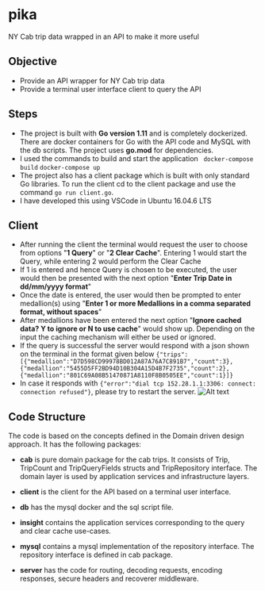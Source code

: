 # pika
NY Cab trip data wrapped in an API to make it more useful

## Objective
- Provide an API wrapper for NY Cab trip data
- Provide a terminal user interface client to query the API

## Steps
- The project is built with **Go version 1.11** and is completely dockerized. There are docker containers for Go with the API code and MySQL with the db scripts. The project uses **go.mod** for dependencies.
- I used the commands to build and start the application
``` docker-compose build```
```docker-compose up```
- The project also has a client package which is built with only standard Go libraries. To run the client cd to the client package and use the command ```go run client.go```.
- I have developed this using VSCode in Ubuntu 16.04.6 LTS

## Client
- After running the client the terminal would request the user to choose from options "**1 Query**" or "**2 Clear Cache**". Entering 1 would start the Query, while entering 2 would perform the Clear Cache
- If 1 is entered and hence Query is chosen to be executed, the user would then be presented with the next option "**Enter Trip Date in dd/mm/yyyy format**"
- Once the date is entered, the user would then be prompted to enter medallion(s) using "**Enter 1 or more Medallions in a comma separated format, without spaces**"
- After medallions have been entered the next option "**Ignore cached data? Y to ignore or N to use cache**" would show up. Depending on the input the caching mechanism will either be used or ignored. 
- If the query is successful the server would respond with a json shown on the terminal in the format given below
```{"trips":[{"medallion":"D7D598CD99978BD012A87A76A7C891B7","count":3},{"medallion":"5455D5FF2BD94D10B304A15D4B7F2735","count":2},{"medallion":"801C69A08B51470871A8110F8B0505EE","count":1}]}```
- In case it responds with ```{"error":"dial tcp 152.28.1.1:3306: connect: connection refused"}```, please try to restart the server.
![Alt text](/Client_Terminal_Screenshot.png?raw=true "Client Terminal")

## Code Structure
The code is based on the concepts defined in the Domain driven design approach. It has the following packages:

- **cab** is pure domain package for the cab trips. It consists of Trip, TripCount and TripQueryFields structs and TripRepository interface. The domain layer is used by application services and infrastructure layers.

- **client** is the client for the API based on a terminal user interface.

- **db** has the mysql docker and the sql script file.

- **insight** contains the application services corresponding to the query and clear cache use-cases. 

- **mysql** contains a mysql implementation of the repository interface. The repository interface is defined in cab package.

- **server** has the code for routing, decoding requests, encoding responses, secure headers and recoverer middleware.
